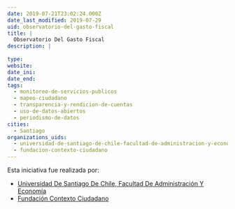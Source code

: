 ```yaml
---
date: 2019-07-21T23:02:24.000Z
date_last_modified: 2019-07-29
uid: observatorio-del-gasto-fiscal
title: |
  Observatorio Del Gasto Fiscal
description: |
  
type: 
website: 
date_ini: 
date_end: 
tags:
  - monitoreo-de-servicios-publicos
  - mapeo-ciudadano
  - transparencia-y-rendicion-de-cuentas
  - uso-de-datos-abiertos
  - periodismo-de-datos
cities: 
  - Santiago
organizations_uids:
  - universidad-de-santiago-de-chile-facultad-de-administracion-y-economia
  - fundacion-contexto-ciudadano
---
```


Esta iniciativa fue realizada por:

- [Universidad De Santiago De Chile, Facultad De Administración Y Economía](/organizaciones/universidad-de-santiago-de-chile-facultad-de-administracion-y-economia)
- [Fundación Contexto Ciudadano](/organizaciones/fundacion-contexto-ciudadano)

